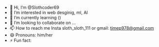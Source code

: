 - 👋 Hi, I’m @Slothcoder69
- 👀 I’m interested in web desginig, ml, AI
- 🌱 I’m currently learning ()
- 💞️ I’m looking to collaborate on ...
- 📫 How to reach me Insta sloth_sloth_111 or gmail: timep978@gmail.com
- 😄 Pronouns: him/her
- ⚡ Fun fact: 

<!---
Slothcoder69/Slothcoder69 is a ✨ special ✨ repository because its `README.md` (this file) appears on your GitHub profile.
You can click the Preview link to take a look at your changes.
--->
